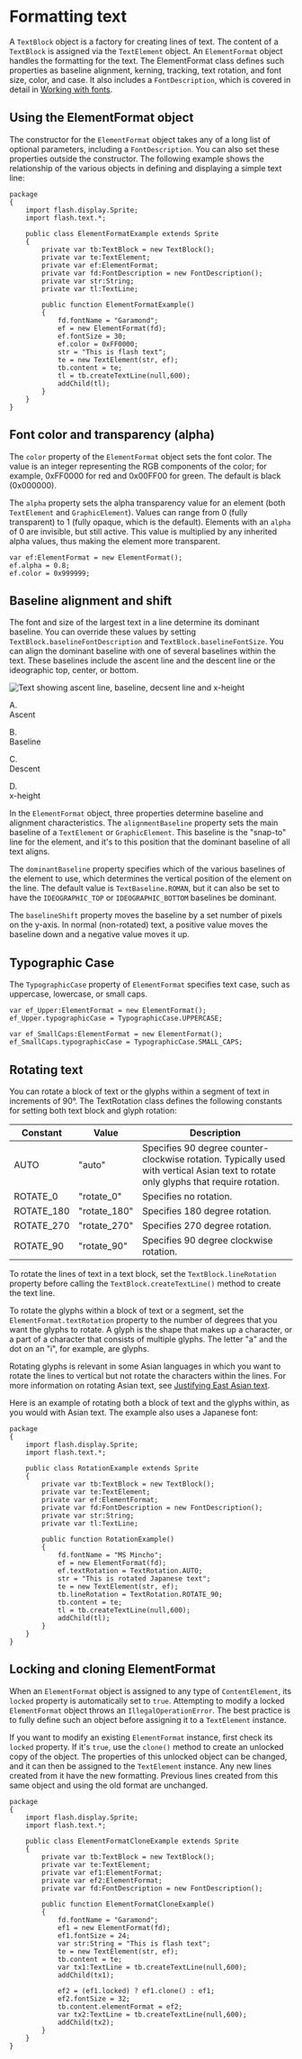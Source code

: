 # Formatting text

<div>

A `TextBlock` object is a factory for creating lines of text. The content of a
`TextBlock` is assigned via the `TextElement` object. An `ElementFormat` object
handles the formatting for the text. The ElementFormat class defines such
properties as baseline alignment, kerning, tracking, text rotation, and font
size, color, and case. It also includes a `FontDescription`, which is covered in
detail in [Working with fonts](WS9dd7ed846a005b294b857bfa122bd808ea6-7ff3.html).

</div>

<div>

## Using the ElementFormat object

<div>

The constructor for the `ElementFormat` object takes any of a long list of
optional parameters, including a `FontDescription`. You can also set these
properties outside the constructor. The following example shows the relationship
of the various objects in defining and displaying a simple text line:

<div>

    package
    {
    	import flash.display.Sprite;
    	import flash.text.*;

    	public class ElementFormatExample extends Sprite
    	{
    		private var tb:TextBlock = new TextBlock();
    		private var te:TextElement;
    		private var ef:ElementFormat;
    		private var fd:FontDescription = new FontDescription();
    		private var str:String;
    		private var tl:TextLine;

    		public function ElementFormatExample()
    		{
    			fd.fontName = "Garamond";
    			ef = new ElementFormat(fd);
    			ef.fontSize = 30;
    			ef.color = 0xFF0000;
    			str = "This is flash text";
    			te = new TextElement(str, ef);
    			tb.content = te;
    			tl = tb.createTextLine(null,600);
    			addChild(tl);
    		}
    	}
    }

</div>

</div>

</div>

<div>

## Font color and transparency (alpha)

<div>

The `color` property of the `ElementFormat` object sets the font color. The
value is an integer representing the RGB components of the color; for example,
0xFF0000 for red and 0x00FF00 for green. The default is black (0x000000).

The `alpha` property sets the alpha transparency value for an element (both
`TextElement` and `GraphicElement`). Values can range from 0 (fully transparent)
to 1 (fully opaque, which is the default). Elements with an `alpha` of 0 are
invisible, but still active. This value is multiplied by any inherited alpha
values, thus making the element more transparent.

    var ef:ElementFormat = new ElementFormat();
    ef.alpha = 0.8;
    ef.color = 0x999999;

</div>

</div>

<div>

## Baseline alignment and shift

<div>

The font and size of the largest text in a line determine its dominant baseline.
You can override these values by setting `TextBlock.baselineFontDescription` and
`TextBlock.baselineFontSize`. You can align the dominant baseline with one of
several baselines within the text. These baselines include the ascent line and
the descent line or the ideographic top, center, or bottom.

<div>

<div xmlns:fn="http://www.w3.org/2005/xpath-functions"
xmlns:fo="http://www.w3.org/1999/XSL/Format"
xmlns:xs="http://www.w3.org/2001/XMLSchema">

![Text showing ascent line, baseline, decsent line and
x-height](images/te_baseline_align2.png)

A.  
Ascent

B.  
Baseline

C.  
Descent

D.  
x-height

</div>

</div>

In the `ElementFormat` object, three properties determine baseline and alignment
characteristics. The `alignmentBaseline` property sets the main baseline of a
`TextElement` or `GraphicElement`. This baseline is the "snap-to" line for the
element, and it's to this position that the dominant baseline of all text
aligns.

The `dominantBaseline` property specifies which of the various baselines of the
element to use, which determines the vertical position of the element on the
line. The default value is `TextBaseline.ROMAN`, but it can also be set to have
the `IDEOGRAPHIC_TOP` or `IDEOGRAPHIC_BOTTOM` baselines be dominant.

The `baselineShift` property moves the baseline by a set number of pixels on the
y-axis. In normal (non-rotated) text, a positive value moves the baseline down
and a negative value moves it up.

</div>

</div>

<div>

## Typographic Case

<div>

The `TypographicCase` property of `ElementFormat` specifies text case, such as
uppercase, lowercase, or small caps.

<div>

    var ef_Upper:ElementFormat = new ElementFormat();
    ef_Upper.typographicCase = TypographicCase.UPPERCASE;

    var ef_SmallCaps:ElementFormat = new ElementFormat();
    ef_SmallCaps.typographicCase = TypographicCase.SMALL_CAPS;

</div>

</div>

</div>

<div>

## Rotating text

<div>

<div>

You can rotate a block of text or the glyphs within a segment of text in
increments of 90°. The TextRotation class defines the following constants for
setting both text block and glyph rotation:

<div>

| Constant   | Value        | Description                                                                                                                          |
| ---------- | ------------ | ------------------------------------------------------------------------------------------------------------------------------------ |
| AUTO       | "auto"       | Specifies 90 degree counter-clockwise rotation. Typically used with vertical Asian text to rotate only glyphs that require rotation. |
| ROTATE_0   | "rotate_0"   | Specifies no rotation.                                                                                                               |
| ROTATE_180 | "rotate_180" | Specifies 180 degree rotation.                                                                                                       |
| ROTATE_270 | "rotate_270" | Specifies 270 degree rotation.                                                                                                       |
| ROTATE_90  | "rotate_90"  | Specifies 90 degree clockwise rotation.                                                                                              |

</div>

</div>

To rotate the lines of text in a text block, set the `TextBlock.lineRotation`
property before calling the `TextBlock.createTextLine()` method to create the
text line.

To rotate the glyphs within a block of text or a segment, set the
`ElementFormat.textRotation` property to the number of degrees that you want the
glyphs to rotate. A glyph is the shape that makes up a character, or a part of a
character that consists of multiple glyphs. The letter "a" and the dot on an
"i", for example, are glyphs.

Rotating glyphs is relevant in some Asian languages in which you want to rotate
the lines to vertical but not rotate the characters within the lines. For more
information on rotating Asian text, see
[Justifying East Asian text](WS9dd7ed846a005b294b857bfa122bd808ea6-7fec.html).

Here is an example of rotating both a block of text and the glyphs within, as
you would with Asian text. The example also uses a Japanese font:

<div>

    package
    {
    	import flash.display.Sprite;
    	import flash.text.*;

    	public class RotationExample extends Sprite
    	{
    		private var tb:TextBlock = new TextBlock();
    		private var te:TextElement;
    		private var ef:ElementFormat;
    		private var fd:FontDescription = new FontDescription();
    		private var str:String;
    		private var tl:TextLine;

    		public function RotationExample()
    		{
    			fd.fontName = "MS Mincho";
    			ef = new ElementFormat(fd);
    			ef.textRotation = TextRotation.AUTO;
    			str = "This is rotated Japanese text";
    			te = new TextElement(str, ef);
    			tb.lineRotation = TextRotation.ROTATE_90;
    			tb.content = te;
    			tl = tb.createTextLine(null,600);
    			addChild(tl);
    		}
    	}
    }

</div>

</div>

</div>

<div>

## Locking and cloning ElementFormat

<div>

When an `ElementFormat` object is assigned to any type of `ContentElement`, its
`locked` property is automatically set to `true`. Attempting to modify a locked
`ElementFormat` object throws an `IllegalOperationError`. The best practice is
to fully define such an object before assigning it to a `TextElement` instance.

If you want to modify an existing `ElementFormat` instance, first check its
`locked` property. If it's `true`, use the `clone()` method to create an
unlocked copy of the object. The properties of this unlocked object can be
changed, and it can then be assigned to the `TextElement` instance. Any new
lines created from it have the new formatting. Previous lines created from this
same object and using the old format are unchanged.

<div>

    package
    {
    	import flash.display.Sprite;
    	import flash.text.*;

    	public class ElementFormatCloneExample extends Sprite
    	{
    		private var tb:TextBlock = new TextBlock();
    		private var te:TextElement;
    		private var ef1:ElementFormat;
    		private var ef2:ElementFormat;
    		private var fd:FontDescription = new FontDescription();

    		public function ElementFormatCloneExample()
    		{
    			fd.fontName = "Garamond";
    			ef1 = new ElementFormat(fd);
    			ef1.fontSize = 24;
    			var str:String = "This is flash text";
    			te = new TextElement(str, ef);
    			tb.content = te;
    			var tx1:TextLine = tb.createTextLine(null,600);
    			addChild(tx1);

    			ef2 = (ef1.locked) ? ef1.clone() : ef1;
    			ef2.fontSize = 32;
    			tb.content.elementFormat = ef2;
    			var tx2:TextLine = tb.createTextLine(null,600);
    			addChild(tx2);
    		}
    	}
    }

</div>

</div>

</div>

<div>

<div>

</div>

</div>

